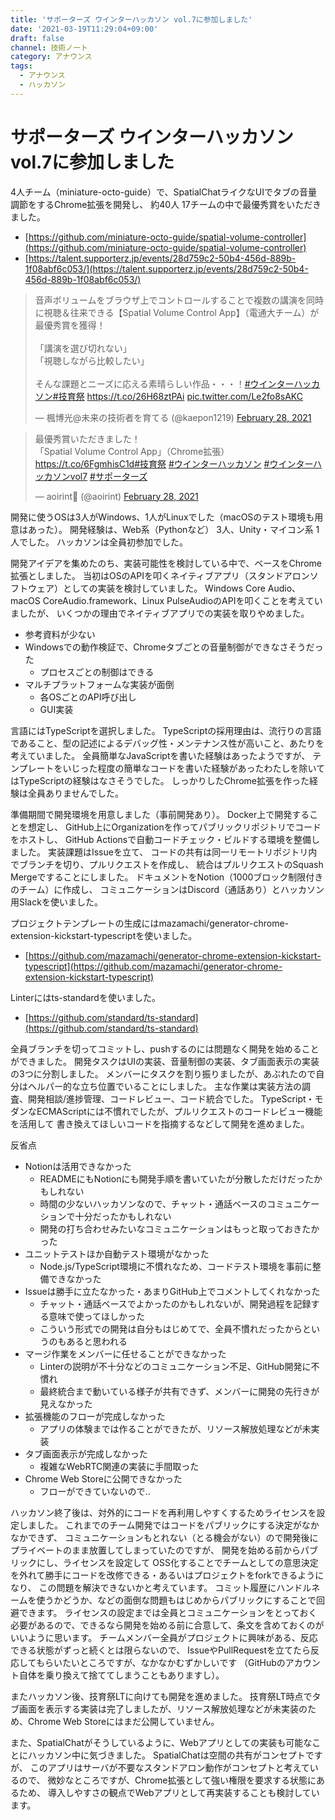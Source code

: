 ```yaml
---
title: 'サポーターズ ウインターハッカソン vol.7に参加しました'
date: '2021-03-19T11:29:04+09:00'
draft: false
channel: 技術ノート
category: アナウンス
tags:
  - アナウンス
  - ハッカソン
---
```

# サポーターズ ウインターハッカソン vol.7に参加しました

4人チーム（miniature-octo-guide）で、SpatialChatライクなUIでタブの音量調節をするChrome拡張を開発し、
約40人 17チームの中で最優秀賞をいただきました。

- [https://github.com/miniature-octo-guide/spatial-volume-controller](https://github.com/miniature-octo-guide/spatial-volume-controller)
- [https://talent.supporterz.jp/events/28d759c2-50b4-456d-889b-1f08abf6c053/](https://talent.supporterz.jp/events/28d759c2-50b4-456d-889b-1f08abf6c053/)

<blockquote class="twitter-tweet"><p lang="ja" dir="ltr">音声ボリュームをブラウザ上でコントロールすることで複数の講演を同時に視聴＆往来できる【Spatial Volume Control App】（電通大チーム）が最優秀賞を獲得！<br /><br />「講演を選び切れない」<br />「視聴しながら比較したい」<br /><br />そんな課題とニーズに応える素晴らしい作品・・・！<a href="https://twitter.com/hashtag/%E3%82%A6%E3%82%A4%E3%83%B3%E3%82%BF%E3%83%BC%E3%83%8F%E3%83%83%E3%82%AB%E3%82%BD%E3%83%B3?src=hash&amp;ref_src=twsrc%5Etfw">#ウインターハッカソン</a><a href="https://twitter.com/hashtag/%E6%8A%80%E8%82%B2%E7%A5%AD?src=hash&amp;ref_src=twsrc%5Etfw">#技育祭</a> <a href="https://t.co/26H68ztPAi">https://t.co/26H68ztPAi</a> <a href="https://t.co/Le2fo8sAKC">pic.twitter.com/Le2fo8sAKC</a></p>&mdash; 楓博光@未来の技術者を育てる (@kaepon1219) <a href="https://twitter.com/kaepon1219/status/1365978116460478467?ref_src=twsrc%5Etfw">February 28, 2021</a></blockquote>

<blockquote class="twitter-tweet"><p lang="ja" dir="ltr">最優秀賞いただきました！<br />「Spatial Volume Control App」（Chrome拡張）<a href="https://t.co/6FgmhisC1d">https://t.co/6FgmhisC1d</a><a href="https://twitter.com/hashtag/%E6%8A%80%E8%82%B2%E7%A5%AD?src=hash&amp;ref_src=twsrc%5Etfw">#技育祭</a> <a href="https://twitter.com/hashtag/%E3%82%A6%E3%82%A4%E3%83%B3%E3%82%BF%E3%83%BC%E3%83%8F%E3%83%83%E3%82%AB%E3%82%BD%E3%83%B3?src=hash&amp;ref_src=twsrc%5Etfw">#ウインターハッカソン</a> <a href="https://twitter.com/hashtag/%E3%82%A6%E3%82%A4%E3%83%B3%E3%82%BF%E3%83%BC%E3%83%8F%E3%83%83%E3%82%AB%E3%82%BD%E3%83%B3vol7?src=hash&amp;ref_src=twsrc%5Etfw">#ウインターハッカソンvol7</a> <a href="https://twitter.com/hashtag/%E3%82%B5%E3%83%9D%E3%83%BC%E3%82%BF%E3%83%BC%E3%82%BA?src=hash&amp;ref_src=twsrc%5Etfw">#サポーターズ</a></p>&mdash; aoirint🎐 (@aoirint) <a href="https://twitter.com/aoirint/status/1365964375568248833?ref_src=twsrc%5Etfw">February 28, 2021</a></blockquote>

開発に使うOSは3人がWindows、1人がLinuxでした（macOSのテスト環境も用意はあった）。
開発経験は、Web系（Pythonなど） 3人、Unity・マイコン系 1人でした。
ハッカソンは全員初参加でした。

開発アイデアを集めたのち、実装可能性を検討している中で、ベースをChrome拡張としました。
当初はOSのAPIを叩くネイティブアプリ（スタンドアロンソフトウェア）としての実装を検討していました。
Windows Core Audio、macOS CoreAudio.framework、Linux PulseAudioのAPIを叩くことを考えていましたが、
いくつかの理由でネイティブアプリでの実装を取りやめました。

- 参考資料が少ない
- Windowsでの動作検証で、Chromeタブごとの音量制御ができなさそうだった
  - プロセスごとの制御はできる
- マルチプラットフォームな実装が面倒
  - 各OSごとのAPI呼び出し
  - GUI実装

言語にはTypeScriptを選択しました。
TypeScriptの採用理由は、流行りの言語であること、型の記述によるデバッグ性・メンテナンス性が高いこと、あたりを考えていました。
全員簡単なJavaScriptを書いた経験はあったようですが、
テンプレートをいじった程度の簡単なコードを書いた経験があったわたしを除いてはTypeScriptの経験はなさそうでした。
しっかりしたChrome拡張を作った経験は全員ありませんでした。

準備期間で開発環境を用意しました（事前開発あり）。
Docker上で開発することを想定し、
GitHub上にOrganizationを作ってパブリックリポジトリでコードをホストし、
GitHub Actionsで自動コードチェック・ビルドする環境を整備しました。
実装課題はIssueを立て、
コードの共有は同一リモートリポジトリ内でブランチを切り、プルリクエストを作成し、
統合はプルリクエストのSquash Mergeですることにしました。
ドキュメントをNotion（1000ブロック制限付きのチーム）に作成し、
コミュニケーションはDiscord（通話あり）とハッカソン用Slackを使いました。

プロジェクトテンプレートの生成にはmazamachi/generator-chrome-extension-kickstart-typescriptを使いました。

- [https://github.com/mazamachi/generator-chrome-extension-kickstart-typescript](https://github.com/mazamachi/generator-chrome-extension-kickstart-typescript)

Linterにはts-standardを使いました。

- [https://github.com/standard/ts-standard](https://github.com/standard/ts-standard)

全員ブランチを切ってコミットし、pushするのには問題なく開発を始めることができました。
開発タスクはUIの実装、音量制御の実装、タブ画面表示の実装の3つに分割しました。
メンバーにタスクを割り振りましたが、あぶれたので自分はヘルパー的な立ち位置でいることにしました。
主な作業は実装方法の調査、開発相談/進捗管理、コードレビュー、コード統合でした。
TypeScript・モダンなECMAScriptには不慣れでしたが、プルリクエストのコードレビュー機能を活用して
書き換えてほしいコードを指摘するなどして開発を進めました。

反省点

- Notionは活用できなかった
  - READMEにもNotionにも開発手順を書いていたが分散しただけだったかもしれない
  - 時間の少ないハッカソンなので、チャット・通話ベースのコミュニケーションで十分だったかもしれない
  - 開発の打ち合わせみたいなコミュニケーションはもっと取っておきたかった
- ユニットテストほか自動テスト環境がなかった
  - Node.js/TypeScript環境に不慣れなため、コードテスト環境を事前に整備できなかった
- Issueは勝手に立たなかった・あまりGitHub上でコメントしてくれなかった
  - チャット・通話ベースでよかったのかもしれないが、開発過程を記録する意味で使ってほしかった
  - こういう形式での開発は自分もはじめてで、全員不慣れだったからというのもあると思われる
- マージ作業をメンバーに任せることができなかった
  - Linterの説明が不十分などのコミュニケーション不足、GitHub開発に不慣れ
  - 最終統合まで動いている様子が共有できず、メンバーに開発の先行きが見えなかった
- 拡張機能のフローが完成しなかった
  - アプリの体験までは作ることができたが、リソース解放処理などが未実装
- タブ画面表示が完成しなかった
  - 複雑なWebRTC関連の実装に手間取った
- Chrome Web Storeに公開できなかった
  - フローができていないので..

ハッカソン終了後は、対外的にコードを再利用しやすくするためライセンスを設定しました。
これまでのチーム開発ではコードをパブリックにする決定がなかなかできず、
コミュニケーションもとれない（とる機会がない）ので開発後にプライベートのまま放置してしまっていたのですが、
開発を始める前からパブリックにし、ライセンスを設定して
OSS化することでチームとしての意思決定を外れて勝手にコードを改修できる・あるいはプロジェクトをforkできるようになり、
この問題を解決できないかと考えています。
コミット履歴にハンドルネームを使うかどうか、などの面倒な問題もはじめからパブリックにすることで回避できます。
ライセンスの設定までは全員とコミュニケーションをとっておく必要があるので、できるなら開発を始める前に合意して、条文を含めておくのがいいように思います。
チームメンバー全員がプロジェクトに興味がある、反応できる状態がずっと続くとは限らないので、
IssueやPullRequestを立てたら反応してもらいたいところですが、なかなかむずかしいです
（GitHubのアカウント自体を乗り換えて捨ててしまうこともありますし）。

またハッカソン後、技育祭LTに向けても開発を進めました。
技育祭LT時点でタブ画面を表示する実装は完了しましたが、リソース解放処理などが未実装のため、Chrome Web Storeにはまだ公開していません。

また、SpatialChatがそうしているように、Webアプリとしての実装も可能なことにハッカソン中に気づきました。
SpatialChatは空間の共有がコンセプトですが、
このアプリはサーバが不要なスタンドアロン動作がコンセプトと考えているので、
微妙なところですが、Chrome拡張として強い権限を要求する状態にあるため、
導入しやすさの観点でWebアプリとして再実装することも検討しています。
